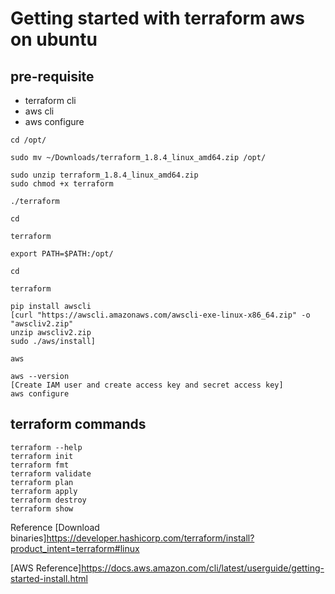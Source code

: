 # Getting started with terraform aws on ubuntu

## pre-requisite
- terraform cli
- aws cli
- aws configure

```
cd /opt/

sudo mv ~/Downloads/terraform_1.8.4_linux_amd64.zip /opt/

sudo unzip terraform_1.8.4_linux_amd64.zip 
sudo chmod +x terraform

./terraform 

cd

terraform

export PATH=$PATH:/opt/

cd

terraform

pip install awscli
[curl "https://awscli.amazonaws.com/awscli-exe-linux-x86_64.zip" -o "awscliv2.zip"
unzip awscliv2.zip
sudo ./aws/install]

aws

aws --version
[Create IAM user and create access key and secret access key]
aws configure
```
## terraform commands
```
terraform --help
terraform init
terraform fmt
terraform validate
terraform plan
terraform apply
terraform destroy
terraform show
```

Reference [Download binaries]<https://developer.hashicorp.com/terraform/install?product_intent=terraform#linux>

[AWS Reference]<https://docs.aws.amazon.com/cli/latest/userguide/getting-started-install.html>


